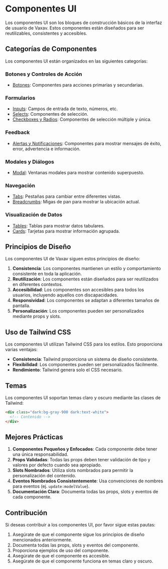 # Componentes UI

Los componentes UI son los bloques de construcción básicos de la interfaz de usuario de Vaxav. Estos componentes están diseñados para ser reutilizables, consistentes y accesibles.

## Categorías de Componentes

Los componentes UI están organizados en las siguientes categorías:

### Botones y Controles de Acción

- [Botones](./buttons.md): Componentes para acciones primarias y secundarias.

### Formularios

- [Inputs](./forms.md): Campos de entrada de texto, números, etc.
- [Selects](./forms.md#select): Componentes de selección.
- [Checkboxes y Radios](./forms.md#checkbox-y-radio): Componentes de selección múltiple y única.

### Feedback

- [Alertas y Notificaciones](./feedback.md): Componentes para mostrar mensajes de éxito, error, advertencia e información.

### Modales y Diálogos

- [Modal](./modals.md): Ventanas modales para mostrar contenido superpuesto.

### Navegación

- [Tabs](./navigation.md#tabs): Pestañas para cambiar entre diferentes vistas.
- [Breadcrumbs](./navigation.md#breadcrumbs): Migas de pan para mostrar la ubicación actual.

### Visualización de Datos

- [Tables](./data-display.md#tables): Tablas para mostrar datos tabulares.
- [Cards](./data-display.md#cards): Tarjetas para mostrar información agrupada.

## Principios de Diseño

Los componentes UI de Vaxav siguen estos principios de diseño:

1. **Consistencia**: Los componentes mantienen un estilo y comportamiento consistente en toda la aplicación.
2. **Reutilización**: Los componentes están diseñados para ser reutilizados en diferentes contextos.
3. **Accesibilidad**: Los componentes son accesibles para todos los usuarios, incluyendo aquellos con discapacidades.
4. **Responsividad**: Los componentes se adaptan a diferentes tamaños de pantalla.
5. **Personalización**: Los componentes pueden ser personalizados mediante props y slots.

## Uso de Tailwind CSS

Los componentes UI utilizan Tailwind CSS para los estilos. Esto proporciona varias ventajas:

- **Consistencia**: Tailwind proporciona un sistema de diseño consistente.
- **Flexibilidad**: Los componentes pueden ser personalizados fácilmente.
- **Rendimiento**: Tailwind genera solo el CSS necesario.

## Temas

Los componentes UI soportan temas claro y oscuro mediante las clases de Tailwind:

```html
<div class="dark:bg-gray-900 dark:text-white">
  <!-- Contenido -->
</div>
```

## Mejores Prácticas

1. **Componentes Pequeños y Enfocados**: Cada componente debe tener una única responsabilidad.
2. **Props Validadas**: Todas las props deben tener validación de tipo y valores por defecto cuando sea apropiado.
3. **Slots Nombrados**: Utiliza slots nombrados para permitir la personalización del contenido.
4. **Eventos Nombrados Consistentemente**: Usa convenciones de nombres para eventos (ej. `update:modelValue`).
5. **Documentación Clara**: Documenta todas las props, slots y eventos de cada componente.

## Contribución

Si deseas contribuir a los componentes UI, por favor sigue estas pautas:

1. Asegúrate de que el componente sigue los principios de diseño mencionados anteriormente.
2. Documenta todas las props, slots y eventos del componente.
3. Proporciona ejemplos de uso del componente.
4. Asegúrate de que el componente es accesible.
5. Asegúrate de que el componente funciona en temas claro y oscuro.
